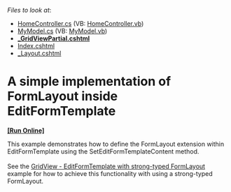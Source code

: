 <!-- default file list -->
*Files to look at*:

* [HomeController.cs](./CS/Q588216/Controllers/HomeController.cs) (VB: [HomeController.vb](./VB/Q588216/Controllers/HomeController.vb))
* [MyModel.cs](./CS/Q588216/Models/MyModel.cs) (VB: [MyModel.vb](./VB/Q588216/Models/MyModel.vb))
* **[_GridViewPartial.cshtml](./CS/Q588216/Views/Home/_GridViewPartial.cshtml)**
* [Index.cshtml](./CS/Q588216/Views/Home/Index.cshtml)
* [_Layout.cshtml](./CS/Q588216/Views/Shared/_Layout.cshtml)
<!-- default file list end -->
# A simple implementation of FormLayout inside EditFormTemplate
<!-- run online -->
**[[Run Online]](https://codecentral.devexpress.com/t102593/)**
<!-- run online end -->


<p>This example demonstrates how to define the FormLayout extension within EditFormTemplate using the SetEditFormTemplateContent method.<br /><br />See the <a href="https://www.devexpress.com/Support/Center/p/T163285">GridView - EditFormTemplate with strong-typed FormLayout</a> example for how to achieve this functionality with using a strong-typed FormLayout.</p>

<br/>


